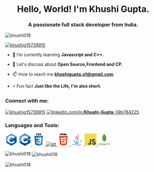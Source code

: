 <h1 align="center">Hello, World! I'm Khushi Gupta.</h1>
<h3 align="center">A passionate full stack developer from India.</h3>

<p align="left"> <img src="https://komarev.com/ghpvc/?username=khushi018&label=Profile%20views&color=0e75b6&style=flat" alt="khushi018" /> </p>

<p align="left"> <a href="https://twitter.com/khushig15739915" target="blank"><img src="https://img.shields.io/twitter/follow/khushig15739915?logo=twitter&style=for-the-badge" alt="khushig15739915" /></a> </p>

- 🌱 I’m currently learning **Javascript and C++.**

- 💬 Let's discuss about **Open Source,Frontend and CP.**

- 📫 How to reach me **khushigupta.of@gmail.com**

- ⚡ Fun fact **Just like the Life, I'm also short.**

<h3 align="left">Connect with me:</h3>
<p align="left">
<a href="https://twitter.com/khushig15739915" target="blank"><img align="center" src="https://raw.githubusercontent.com/rahuldkjain/github-profile-readme-generator/master/src/images/icons/Social/twitter.svg" alt="khushig15739915" height="30" width="40" /></a>
<a href="https://linkedin.com/in/linkedin.com/in/𝐊𝐡𝐮𝐬𝐡𝐢-𝐆𝐮𝐩𝐭𝐚-39b784225" target="blank"><img align="center" src="https://raw.githubusercontent.com/rahuldkjain/github-profile-readme-generator/master/src/images/icons/Social/linked-in-alt.svg" alt="linkedin.com/in/𝐊𝐡𝐮𝐬𝐡𝐢-𝐆𝐮𝐩𝐭𝐚-39b784225" height="30" width="40" /></a>
<h3 align="left">Languages and Tools:</h3>
 <img src="https://raw.githubusercontent.com/devicons/devicon/master/icons/c/c-original.svg" alt="c" width="40" height="40"/> </a> <a href="https://www.w3schools.com/cpp/" target="_blank" rel="noreferrer"> <img src="https://raw.githubusercontent.com/devicons/devicon/master/icons/cplusplus/cplusplus-original.svg" alt="cplusplus" width="40" height="40"/> </a> <a href="https://www.w3schools.com/css/" target="_blank" rel="noreferrer"> <img src="https://raw.githubusercontent.com/devicons/devicon/master/icons/css3/css3-original-wordmark.svg" alt="css3" width="40" height="40"/> </a>  <a href="https://git-scm.com/" target="_blank" rel="noreferrer"> <img src="https://www.vectorlogo.zone/logos/git-scm/git-scm-icon.svg" alt="git" width="40" height="40"/> </a> <a href="https://www.w3.org/html/" target="_blank" rel="noreferrer"> <img src="https://raw.githubusercontent.com/devicons/devicon/master/icons/html5/html5-original-wordmark.svg" alt="html5" width="40" height="40"/> </a> <a href="https://www.java.com" target="_blank" rel="noreferrer"> <img src="https://raw.githubusercontent.com/devicons/devicon/master/icons/java/java-original.svg" alt="java" width="40" height="40"/> </a> <a href="https://developer.mozilla.org/en-US/docs/Web/JavaScript" target="_blank" rel="noreferrer"> <img src="https://raw.githubusercontent.com/devicons/devicon/master/icons/javascript/javascript-original.svg" alt="javascript" width="40" height="40"/> </a> <a href="https://www.mongodb.com/" target="_blank" rel="noreferrer"> <img src="https://raw.githubusercontent.com/devicons/devicon/master/icons/mongodb/mongodb-original-wordmark.svg" alt="mongodb" width="40" height="40"/> </a> 

<p><img align="left" src="https://github-readme-stats.vercel.app/api/top-langs?username=khushi018&show_icons=true&locale=en&layout=compact" alt="khushi018" /></p>

<p>&nbsp;<img align="center" src="https://github-readme-stats.vercel.app/api?username=khushi018&show_icons=true&locale=en" alt="khushi018" /></p>

<p><img align="center" src="https://github-readme-streak-stats.herokuapp.com/?user=khushi018&" alt="khushi018" /></p>

